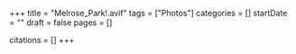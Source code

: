 +++
title = "Melrose_Park!.avif"
tags = ["Photos"]
categories = []
startDate = ""
draft = false
pages = []

citations = []
+++
